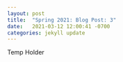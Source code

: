 ```yaml
---
layout: post
title:  "Spring 2021: Blog Post: 3"
date:   2021-03-12 12:00:41 -0700
categories: jekyll update
---
```

Temp Holder
